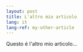 ```yaml
---
layout: post
title: L'altro mio articolo
lang: it
lang-ref: my-other-article
---
```


Questo é l'altro mio articolo...